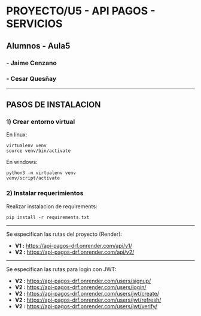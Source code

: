 # **PROYECTO/U5 - API PAGOS - SERVICIOS**

## **Alumnos - Aula5**
### **- Jaime Cenzano**
### **- Cesar Quesñay**

___

## **PASOS DE INSTALACION**

### **1) Crear entorno virtual**
En linux:
```
virtualenv venv
source venv/bin/activate
```
En windows:
```
python3 -m virtualenv venv
venv/script/activate
```

### **2) Instalar requerimientos**
Realizar instalacion de requirements:
```
pip install -r requirements.txt
```
___

Se especifican las rutas del proyecto (Render):
- **V1 :** https://api-pagos-drf.onrender.com/api/v1/
- **V2 :** https://api-pagos-drf.onrender.com/api/v2/

___

Se especifican las rutas para login con JWT:
- **V2 :** https://api-pagos-drf.onrender.com/users/signup/
- **V2 :** https://api-pagos-drf.onrender.com/users/login/
- **V2 :** https://api-pagos-drf.onrender.com/users/jwt/create/
- **V2 :** https://api-pagos-drf.onrender.com/users/jwt/refresh/
- **V2 :** https://api-pagos-drf.onrender.com/users/jwt/verify/
